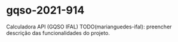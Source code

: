 # gqso-2021-914
Calculadora API (GQSO IFAL)
TODO(marianguedes-ifal): preencher descrição das funcionalidades do projeto.

